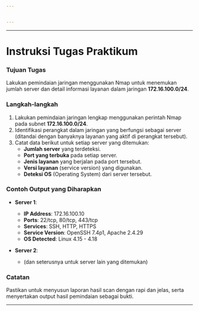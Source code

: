```yaml
---


---
```


<hr>
<h1 id="instruksi-tugas-praktikum">Instruksi Tugas Praktikum</h1>
<h3 id="tujuan-tugas">Tujuan Tugas</h3>
<p>Lakukan pemindaian jaringan menggunakan Nmap untuk menemukan jumlah server dan detail informasi layanan dalam jaringan <strong>172.16.100.0/24</strong>.</p>
<h3 id="langkah-langkah">Langkah-langkah</h3>
<ol>
<li>Lakukan pemindaian jaringan lengkap menggunakan perintah Nmap pada subnet <strong>172.16.100.0/24</strong>.</li>
<li>Identifikasi perangkat dalam jaringan yang berfungsi sebagai server (ditandai dengan banyaknya layanan yang aktif di perangkat tersebut).</li>
<li>Catat data berikut untuk setiap server yang ditemukan:
<ul>
<li><strong>Jumlah server</strong> yang terdeteksi.</li>
<li><strong>Port yang terbuka</strong> pada setiap server.</li>
<li><strong>Jenis layanan</strong> yang berjalan pada port tersebut.</li>
<li><strong>Versi layanan</strong> (service version) yang digunakan.</li>
<li><strong>Deteksi OS</strong> (Operating System) dari server tersebut.</li>
</ul>
</li>
</ol>
<h3 id="contoh-output-yang-diharapkan">Contoh Output yang Diharapkan</h3>
<ul>
<li>
<p><strong>Server 1</strong>:</p>
<ul>
<li><strong>IP Address</strong>: 172.16.100.10</li>
<li><strong>Ports</strong>: 22/tcp, 80/tcp, 443/tcp</li>
<li><strong>Services</strong>: SSH, HTTP, HTTPS</li>
<li><strong>Service Version</strong>: OpenSSH 7.4p1, Apache 2.4.29</li>
<li><strong>OS Detected</strong>: Linux 4.15 - 4.18</li>
</ul>
</li>
<li>
<p><strong>Server 2</strong>:</p>
<ul>
<li>(dan seterusnya untuk server lain yang ditemukan)</li>
</ul>
</li>
</ul>
<h3 id="catatan">Catatan</h3>
<p>Pastikan untuk menyusun laporan hasil scan dengan rapi dan jelas, serta menyertakan output hasil pemindaian sebagai bukti.</p>
<hr>

